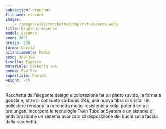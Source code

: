 ```yaml
---
subsection: dropshot
filename: essence
images:
    - /images/wiki/racchette/dropshot-essence.webp
title: Dropshot Essence
model: Essence
anno: 2021
prezzo: 230
forma: Goccia
bilanciamento: Medio
peso: 360-380
livello: Esperto
materiale: Carbonio 24K
gomma: Eva Pro
superficie: Ruvida
weight: -15
---
```

Racchetta dall’elegante design e colorazione ha un piatto ruvido, la forma a goccia e, oltre al consueto carbonio 24k, una nuova fibra di cristalli in poliestere rendono la racchetta molto resistente a colpi potenti ed usi prolungati. incorpora le tecnologie Twin Tubolar System e un sistema di antivibrazioni e un sistema avanzato di disposizione dei buchi sulla faccia della racchetta.